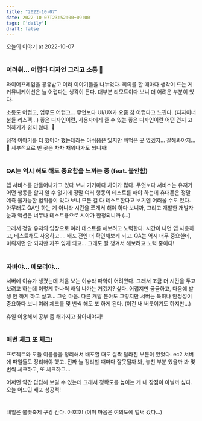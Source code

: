 ```yaml
---
title: "2022-10-07"
date: 2022-10-07T23:52:00+09:00
tags: ['daily']
draft: false
---
```

오늘의 이야기 at 2022-10-07
<!--more--> 

#
### 어려워... 어렵다 디자인 그리고 소통 🥲
와이어프레임을 공유받고 여러 이야기들을 나누었다. 
회의를 할 때마다 생각이 드는 게 커뮤니케이션은 늘 어렵다는 생각이 든다. 
대부분 리모트이다 보니 더 어려운 부분이 있다.

소통도 어렵고, 업무도 어렵고... 
무엇보다 UI/UX가 요즘 참 어렵다고 느낀다. (디자이너 분들 리스펙...) 
좋은 디자인이란, 사용자에게 줄 수 있는 좋은 디자인이란 어떤 건지 고려하기가 쉽지 않다. 🥲

정책 이야기를 더 했어야 했는데라는 아쉬움은 있지만 빼먹은 곳 없겠지... 잘해봐야지...💬 
세부적으로 빈 곳은 차차 채워나가도 되니까!


#
### QA는 역시 해도 해도 중요함을 느끼는 중 (feat. 불안함)
앱 서비스를 만들어나가고 있다 보니 기기마다 차이가 많다.
무엇보다 서비스는 유저가 어떤 행동을 할지 알 수 없기에 정말 여러 행동의 테스트를 해야 하는데 휴대폰은 정말 예측 불가능한 범위들이 있다 보니 모든 걸 다 테스트한다고 보기엔 어려울 수도 있다. 
아무래도 QA만 하는 게 아니라 시간을 쪼개서 해야 하다 보니까, 그리고 개발한 개발자 눈과 액션은 너무나 테스트용으로 시야가 한정되니까 (...)

그래서 정말 유저의 입장으로 여러 테스트를 해보려고 노력한다. 
시간이 나면 앱 사용하고, 테스트해도 사용하고.... 배포 전엔 더 확인해보게 되고. 
QA는 역시 너무 중요한데, 미뤄지면 안 되지만 자꾸 잊게 되고... 그래도 잘 챙겨서 해보려고 노력 중이다!


#
### 자바야... 메모리야...
서버에 이슈가 생겼는데 처음 보는 이슈라 파악이 어려웠다. 
그래서 조금 더 시간을 두고 보려고 하는데 이렇게 하나씩 배워 나가는 거겠지? 싶다. 
어렵지만 궁금하고, 다음에 발생 안 하게 하고 싶고... 그런 마음. 
다른 개발 분야도 그렇지만 서버는 특히나 안정성이 중요하다 보니 여러 체크를 몇 번씩 해도 또 하게 된다. (이건 내 버릇이기도 하지만...)

휴일 이용해서 공부 좀 해가지고 찾아내야지!


#
### 매번 체크 또 체크!
프로젝트와 모듈 이름들을 정리해서 배포할 때도 살짝 달라진 부분이 있었다. 
ec2 서버에 파일들도 정리해야 했고. 
진짜 늘 정리할 때마다 잘못될까 봐, 놓친 부분 있을까 봐 몇 번씩 체크하고, 또 체크하고...

어쩌면 약간 답답해 보일 수 있는데 그래서 정확도를 높이는 게 내 장점이 아닐까 싶다. 
오늘 어드민 배포 성공적!


#
내일은 불꽃축제 구경 간다. 야호호! (이미 마음은 여의도에 벌써 갔다...)


